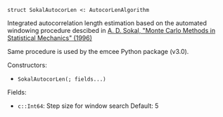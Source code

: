 ```
struct SokalAutocorLen <: AutocorLenAlgorithm
```

Integrated autocorrelation length estimation based on the automated windowing procedure descibed in [A. D. Sokal, "Monte Carlo Methods in Statistical Mechanics" (1996)](https://www.semanticscholar.org/paper/Monte-Carlo-Methods-in-Statistical-Mechanics%3A-and-Sokal/0bfe9e3db30605fe2d4d26e1a288a5e2997e7225)

Same procedure is used by the emcee Python package (v3.0).

Constructors:

  * `SokalAutocorLen(; fields...)`

Fields:

  * `c::Int64`: Step size for window search Default: 5
